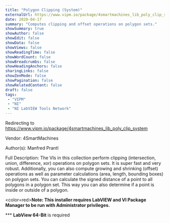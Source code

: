 ```yaml
---
title: "Polygon Clipping (System)"
externalUrl: https://www.vipm.io/package/4smartmachines_lib_poly_clip_system
date: 2020-04-17
summary: "Computes clipping and offset operations on polygon sets."
showSummary: true
showAuthor: false
showEdit: false
showData: false
showViews: false
showReadingTime: false
showWordCount: false
showBreadcrumbs: false
showHeadingAnchors: false
sharingLinks: false
showZenMode: false
showPagination: false
showRelatedContent: false
draft: false
tags:
 - "VIPM"
 - "NI"
 - "NI LabVIEW Tools Network"
---
```


Redirecting to https://www.vipm.io/package/4smartmachines_lib_poly_clip_system

Vendor: 4SmartMachines

Author(s): Manfred Prantl
 
Full Description:
The VIs in this collection perform clipping (intersection, union, difference, xor) operations on polygon sets. It is super fast and very robust. Additionally, you can also compute growing and shrinking (offset) operations as well as parameter calculations (area, length, bounding boxes) on polygon sets.
You can calculate the signed distance of a point to all polygons in a polygon set. This way you can also determine if a point is inside or outside of a polygon.

<color=red>**Note: This installer requires LabVIEW and VI Package Manager to be run with Administrator privileges.**</color> 

*** **LabView 64-Bit** is required